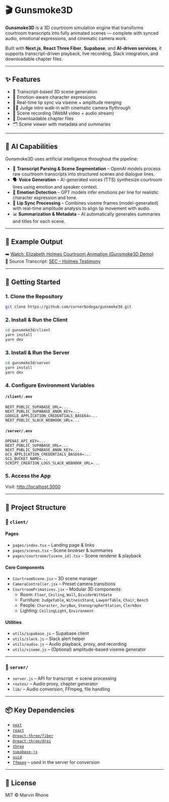# 🎬 Gunsmoke3D

**Gunsmoke3D** is a 3D courtroom simulation engine that transforms courtroom transcripts into fully animated scenes — complete with synced audio, emotional expressions, and cinematic camera work.

Built with **Next.js**, **React Three Fiber**, **Supabase**, and **AI-driven services**, it supports transcript-driven playback, live recording, Slack integration, and downloadable chapter files.

---

## ✨ Features

- 📜 Transcript-based 3D scene generation
- 🧠 Emotion-aware character expressions
- 👄 Real-time lip sync via viseme + amplitude merging
- 👩‍⚖️ Judge intro walk-in with cinematic camera flythrough
- 🎥 Scene recording (WebM video + audio stream)
- 📁 Downloadable chapter files
- 🗂️ Scene viewer with metadata and summaries

---

## 🤖 AI Capabilities

Gunsmoke3D uses artificial intelligence throughout the pipeline:

- 🧾 **Transcript Parsing & Scene Segmentation** – OpenAI models process raw courtroom transcripts into structured scenes and dialogue lines.
- 🗣️ **Voice Generation** – AI-generated voices (TTS) synthesize courtroom lines using emotion and speaker context.
- 🧠 **Emotion Detection** – GPT models infer emotions per line for realistic character expression and tone.
- 👄 **Lip Sync Processing** – Combines viseme frames (model-generated) with real-time amplitude analysis to align lip movement with audio.
- 📊 **Summarization & Metadata** – AI automatically generates summaries and titles for each scene.

---

## 🧪 Example Output

➡️ [Watch: Elizabeth Holmes Courtroom Animation (Gunsmoke3D Demo)](https://www.youtube.com/watch?v=HhZLryAbja0)  
📝 Source Transcript: [SEC – Holmes Testimony](https://www.sec.gov/oso/elizabeth-holmes-transcript)

---

## 🚀 Getting Started

### 1. Clone the Repository

```bash
git clone https://github.com/cornerbodega/gunsmoke3d.git
```

### 2. Install & Run the Client

```bash
cd gunsmoke3d/client
yarn install
yarn dev
```

### 3. Install & Run the Server

```bash
cd gunsmoke3d/server
yarn install
yarn dev
```

### 4. Configure Environment Variables

#### `/client/.env`

```env
NEXT_PUBLIC_SUPABASE_URL=...
NEXT_PUBLIC_SUPABASE_ANON_KEY=...
GOOGLE_APPLICATION_CREDENTIALS_BASE64=...
NEXT_PUBLIC_SLACK_WEBHOOK_URL=...
```

#### `/server/.env`

```env
OPENAI_API_KEY=...
NEXT_PUBLIC_SUPABASE_URL=...
NEXT_PUBLIC_SUPABASE_ANON_KEY=...
GCS_APPLICATION_CREDENTIALS_BASE64=...
GCS_BUCKET_NAME=...
SCRIPT_CREATION_LOGS_SLACK_WEBHOOK_URL=...
```

### 5. Access the App

Visit: [http://localhost:3000](http://localhost:3000)

---

## 🧱 Project Structure

### 📁 `client/`

#### Pages

- `pages/index.tsx` – Landing page & links
- `pages/scenes.tsx` – Scene browser & summaries
- `pages/courtroom/[scene_id].tsx` – Scene renderer & playback

#### Core Components

- `CourtroomScene.jsx` – 3D scene manager
- `CameraController.jsx` – Preset camera transitions
- `CourtroomPrimatives.jsx` – Modular 3D components:
  - Room: `Floor`, `Ceiling`, `Wall`, `DividerWithGate`
  - Furniture: `JudgeTable`, `WitnessStand`, `LawyerTable`, `Chair`, `Bench`
  - People: `Character`, `JuryBox`, `StenographerStation`, `ClerkBox`
  - Lighting: `CeilingLight`, `Environment`

#### Utilities

- `utils/supabase.js` – Supabase client
- `utils/slack.js` – Slack alert helper
- `utils/audio.js` – Audio playback, proxy, and recording
- `utils/viseme.js` – (Optional) amplitude-based viseme generator

---

### 📁 `server/`

- `server.js` – API for transcript → scene processing
- `routes/` – Audio proxy, chapter generator
- `lib/` – Audio conversion, FFmpeg, file handling

---

## 📦 Key Dependencies

- [`next`](https://nextjs.org)
- [`react`](https://reactjs.org)
- [`@react-three/fiber`](https://github.com/pmndrs/react-three-fiber)
- [`@react-three/drei`](https://github.com/pmndrs/drei)
- [`three`](https://threejs.org)
- [`supabase-js`](https://github.com/supabase/supabase-js)
- [`uuid`](https://www.npmjs.com/package/uuid)
- [`ffmpeg`](https://ffmpeg.org) – used in the server for conversion

---

## 📝 License

MIT © Marvin Rhone
